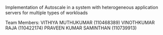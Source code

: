 Implementation of Autoscale in a system with heterogeneous application servers for multiple types of workloads 

Team Members:
VITHIYA MUTHUKUMAR (110468389)
VINOTHKUMAR RAJA (110422174)
PRAVEEN KUMAR SAMINTHAN (110739913)

